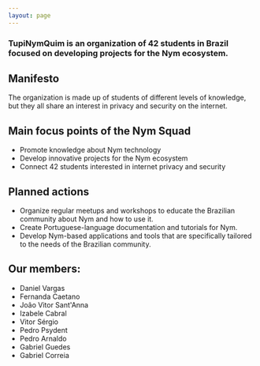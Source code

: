 ```yaml
---
layout: page
---
```


<!--{{ content }}-->
  <h3>TupiNymQuim is an organization of 42 students in Brazil focused on developing projects for the Nym ecosystem.</h3>
  <h2>Manifesto</h2>
    <p>The organization is made up of students of different levels of knowledge, but they all share an interest in privacy and security on the internet.</p>
<h2>Main focus points of the Nym Squad</h2>
<ul>
<li>Promote knowledge about Nym technology</li>
<li>Develop innovative projects for the Nym ecosystem</li>
<li>Connect 42 students interested in internet privacy and security</li>
</ul>
<h2>Planned actions</h2>
<ul>
  <li>Organize regular meetups and workshops to educate the Brazilian community about Nym and how to use it.</li>
  <li>Create Portuguese-language documentation and tutorials for Nym.</li>
  <li>Develop Nym-based applications and tools that are specifically tailored to the needs of the Brazilian community.</li>
</ul>
<h2> Our members:</h2>
<ul>
  <li>Daniel Vargas</li>
  <li>Fernanda Caetano</li>
  <li>João Vitor Sant'Anna</li>
  <li>Izabele Cabral</li>
  <li>Vitor Sérgio</li>
  <li>Pedro Psydent</li>
  <li>Pedro Arnaldo</li>
  <li>Gabriel Guedes</li>
  <li>Gabriel Correia</li>
</ul>
